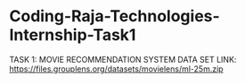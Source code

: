 # Coding-Raja-Technologies-Internship-Task1
TASK 1: MOVIE RECOMMENDATION SYSTEM
DATA SET LINK: https://files.grouplens.org/datasets/movielens/ml-25m.zip
